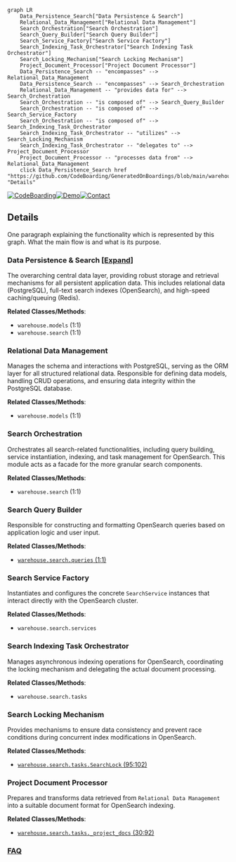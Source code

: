 ```mermaid
graph LR
    Data_Persistence_Search["Data Persistence & Search"]
    Relational_Data_Management["Relational Data Management"]
    Search_Orchestration["Search Orchestration"]
    Search_Query_Builder["Search Query Builder"]
    Search_Service_Factory["Search Service Factory"]
    Search_Indexing_Task_Orchestrator["Search Indexing Task Orchestrator"]
    Search_Locking_Mechanism["Search Locking Mechanism"]
    Project_Document_Processor["Project Document Processor"]
    Data_Persistence_Search -- "encompasses" --> Relational_Data_Management
    Data_Persistence_Search -- "encompasses" --> Search_Orchestration
    Relational_Data_Management -- "provides data for" --> Search_Orchestration
    Search_Orchestration -- "is composed of" --> Search_Query_Builder
    Search_Orchestration -- "is composed of" --> Search_Service_Factory
    Search_Orchestration -- "is composed of" --> Search_Indexing_Task_Orchestrator
    Search_Indexing_Task_Orchestrator -- "utilizes" --> Search_Locking_Mechanism
    Search_Indexing_Task_Orchestrator -- "delegates to" --> Project_Document_Processor
    Project_Document_Processor -- "processes data from" --> Relational_Data_Management
    click Data_Persistence_Search href "https://github.com/CodeBoarding/GeneratedOnBoardings/blob/main/warehouse/Data_Persistence_Search.md" "Details"
```

[![CodeBoarding](https://img.shields.io/badge/Generated%20by-CodeBoarding-9cf?style=flat-square)](https://github.com/CodeBoarding/GeneratedOnBoardings)[![Demo](https://img.shields.io/badge/Try%20our-Demo-blue?style=flat-square)](https://www.codeboarding.org/demo)[![Contact](https://img.shields.io/badge/Contact%20us%20-%20contact@codeboarding.org-lightgrey?style=flat-square)](mailto:contact@codeboarding.org)

## Details

One paragraph explaining the functionality which is represented by this graph. What the main flow is and what is its purpose.

### Data Persistence & Search [[Expand]](./Data_Persistence_Search.md)
The overarching central data layer, providing robust storage and retrieval mechanisms for all persistent application data. This includes relational data (PostgreSQL), full-text search indexes (OpenSearch), and high-speed caching/queuing (Redis).


**Related Classes/Methods**:

- `warehouse.models` (1:1)
- `warehouse.search` (1:1)


### Relational Data Management
Manages the schema and interactions with PostgreSQL, serving as the ORM layer for all structured relational data. Responsible for defining data models, handling CRUD operations, and ensuring data integrity within the PostgreSQL database.


**Related Classes/Methods**:

- `warehouse.models` (1:1)


### Search Orchestration
Orchestrates all search-related functionalities, including query building, service instantiation, indexing, and task management for OpenSearch. This module acts as a facade for the more granular search components.


**Related Classes/Methods**:

- `warehouse.search` (1:1)


### Search Query Builder
Responsible for constructing and formatting OpenSearch queries based on application logic and user input.


**Related Classes/Methods**:

- <a href="https://github.com/pypi/warehouse/blob/main/warehouse/search/queries.py#L1-L1" target="_blank" rel="noopener noreferrer">`warehouse.search.queries` (1:1)</a>


### Search Service Factory
Instantiates and configures the concrete `SearchService` instances that interact directly with the OpenSearch cluster.


**Related Classes/Methods**:

- `warehouse.search.services`


### Search Indexing Task Orchestrator
Manages asynchronous indexing operations for OpenSearch, coordinating the locking mechanism and delegating the actual document processing.


**Related Classes/Methods**:

- `warehouse.search.tasks`


### Search Locking Mechanism
Provides mechanisms to ensure data consistency and prevent race conditions during concurrent index modifications in OpenSearch.


**Related Classes/Methods**:

- <a href="https://github.com/pypi/warehouse/blob/main/warehouse/search/tasks.py#L95-L102" target="_blank" rel="noopener noreferrer">`warehouse.search.tasks.SearchLock` (95:102)</a>


### Project Document Processor
Prepares and transforms data retrieved from `Relational Data Management` into a suitable document format for OpenSearch indexing.


**Related Classes/Methods**:

- <a href="https://github.com/pypi/warehouse/blob/main/warehouse/search/tasks.py#L30-L92" target="_blank" rel="noopener noreferrer">`warehouse.search.tasks._project_docs` (30:92)</a>




### [FAQ](https://github.com/CodeBoarding/GeneratedOnBoardings/tree/main?tab=readme-ov-file#faq)